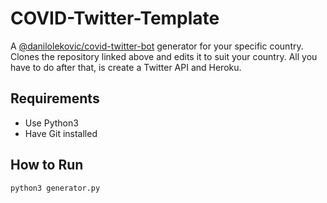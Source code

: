 # COVID-Twitter-Template

A [@danilolekovic/covid-twitter-bot](https://github.com/danilolekovic/COVID-Twitter-Bot) generator for your specific country. Clones the repository linked above and edits it to suit your country. All you have to do after that, is create a Twitter API and Heroku.

## Requirements

- Use Python3
- Have Git installed

## How to Run

`python3 generator.py`